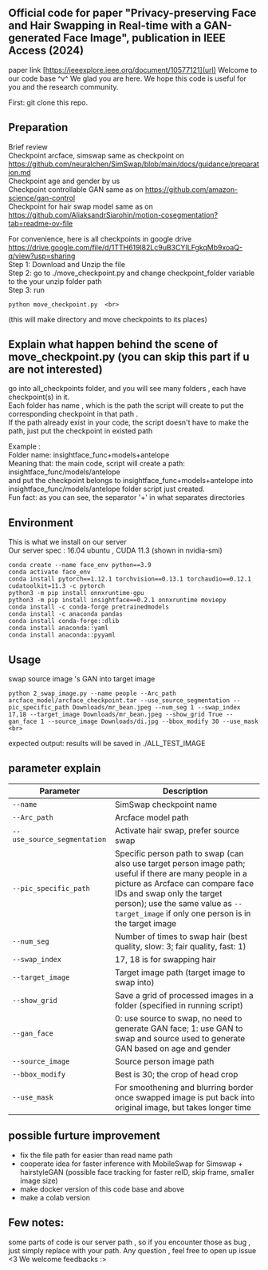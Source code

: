 ## Official code for paper "Privacy-preserving Face and Hair Swapping in Real-time with a GAN-generated Face Image", publication in IEEE Access (2024)
paper link [https://ieeexplore.ieee.org/document/10577121](url)
Welcome to our code base ^v^ We glad you are here. We hope this code is useful for you and the research community.

First: git clone this repo.

## Preparation 
Brief review <br>
Checkpoint arcface, simswap same as checkpoint on https://github.com/neuralchen/SimSwap/blob/main/docs/guidance/preparation.md <br>
Checkpoint age and gender by us<br>
Checkpoint controllable GAN same as on https://github.com/amazon-science/gan-control <br>
Checkpoint for hair swap model same as on https://github.com/AliaksandrSiarohin/motion-cosegmentation?tab=readme-ov-file <br>

For convenience, here is all checkpoints in google drive https://drive.google.com/file/d/1TTH619l82Lc9uB3CYILFgkqMb9xoaQ-q/view?usp=sharing <br>
Step 1: Download and Unzip the file <br>
Step 2: go to ./move_checkpoint.py and change checkpoint_folder variable to the your unzip folder path <br>
Step 3: run <br>
```
python move_checkpoint.py  <br>
```
(this will make directory and move checkpoints to its places)

## Explain what happen behind the scene of move_checkpoint.py (you can skip this part if u are not interested)
go into all_checkpoints folder, and you will see many folders , each have checkpoint(s) in it. <br>
Each folder has name , which is the path the script will create to put the corresponding checkpoint in that path .<br>
If the path already exist in your code, the script doesn't have to make the path, just put the checkpoint in existed path <br>

Example : <br>
Folder name: insightface_func+models+antelope  <br>
Meaning that: the main code, script will create a path: insightface_func/models/antelope <br>
and put the checkpoint belongs to insightface_func+models+antelope into insightface_func/models/antelope folder script just created.<br>
Fun fact: as you can see, the separator '+' in what separates directories 

## Environment 
This is what we install on our server<br>
Our server spec : 16.04 ubuntu , CUDA 11.3 (shown in nvidia-smi) <br>

```
conda create --name face_env python==3.9
conda activate face_env
conda install pytorch==1.12.1 torchvision==0.13.1 torchaudio==0.12.1 cudatoolkit=11.3 -c pytorch
python3 -m pip install onnxruntime-gpu
python3 -m pip install insightface==0.2.1 onnxruntime moviepy
conda install -c conda-forge pretrainedmodels
conda install -c anaconda pandas
conda install conda-forge::dlib
conda install anaconda::yaml
conda install anaconda::pyyaml
```

## Usage <br>
swap source image 's GAN into target image <br>
```
python 2_swap_image.py --name people --Arc_path arcface_model/arcface_checkpoint.tar --use_source_segmentation --pic_specific_path Downloads/mr_bean.jpeg --num_seg 1 --swap_index 17,18 --target_image Downloads/mr_bean.jpeg --show_grid True --gan_face 1 --source_image Downloads/di.jpg --bbox_modify 30 --use_mask <br>
```
expected output: results will be saved in ./ALL_TEST_IMAGE

## parameter explain
| Parameter                | Description                                                                                                                                                                                                                       |
|--------------------------|-----------------------------------------------------------------------------------------------------------------------------------------------------------------------------------------------------------------------------------|
| `--name`                 | SimSwap checkpoint name                                                                                                                                                                                                          |
| `--Arc_path`             | Arcface model path                                                                                                                                                                                                               |
| `--use_source_segmentation` | Activate hair swap, prefer source swap                                                                                                                                                                                           |
| `--pic_specific_path`    | Specific person path to swap (can also use target person image path; useful if there are many people in a picture as Arcface can compare face IDs and swap only the target person); use the same value as `--target_image` if only one person is in the target image |
| `--num_seg`              | Number of times to swap hair (best quality, slow: 3; fair quality, fast: 1)                                                                                                                                                        |
| `--swap_index`           | 17, 18 is for swapping hair                                                                                                                                                                                                       |
| `--target_image`         | Target image path (target image to swap into)                                                                                                                                                                                     |
| `--show_grid`            | Save a grid of processed images in a folder (specified in running script)                                                                                                                                                         |
| `--gan_face`             | 0: use source to swap, no need to generate GAN face; 1: use GAN to swap and source used to generate GAN based on age and gender                                                                                                    |
| `--source_image`         | Source person image path                                                                                                                                                                                                         |
| `--bbox_modify`          | Best is 30; the crop of head crop                                                                                                                                                                                                 |
| `--use_mask`             | For smoothening and blurring border once swapped image is put back into original image, but takes longer time                                                                                                                     |

## possible furture improvement 
- fix the file path for easier than read name path
- cooperate idea for faster inference with MobileSwap for Simswap + hairstyleGAN (possible face tracking for faster reID, skip frame, smaller image size)
- make docker version of this code base and above 
- make a colab version



## Few notes:
some parts of code is our server path , so if you encounter those as bug , just simply replace with your path. 
Any question , feel free to open up issue <3 We welcome feedbacks :>
